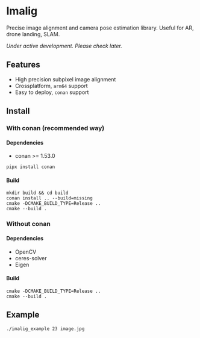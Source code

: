 # Imalig
Precise image alignment and camera pose estimation library. Useful for AR, drone landing, SLAM. 

_Under active development. Please check later._

## Features
- High precision subpixel image alignment
- Crossplatform, `arm64` support
- Easy to deploy, `conan` support

## Install
### With conan (recommended way)
#### Dependencies
- conan >= 1.53.0
```
pipx install conan
```
#### Build
```
mkdir build && cd build
conan install .. --build=missing
cmake -DCMAKE_BUILD_TYPE=Release ..
cmake --build .
```
### Without conan
#### Dependencies
- OpenCV
- ceres-solver
- Eigen
#### Build
```
cmake -DCMAKE_BUILD_TYPE=Release ..
cmake --build .
```

## Example
```
./imalig_example 23 image.jpg
```
